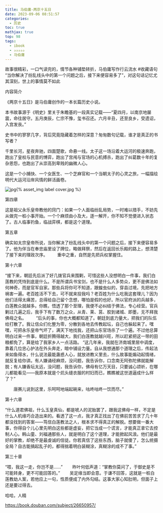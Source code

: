 ```yaml
---
title: 马伯庸-两京十五日
date: 2023-09-06 08:51:57
categories:
  - 历史
toc: true
mathjax: true
top: 98
tags:
  - ibook
  - ✰✰✰✰✰
  - 马伯庸
---
```

故事很精彩，一口气读完的，情节各种铺垫转折，马伯庸写作行云流水
#收藏语句 “当你解决了纷乱线头中的第一个问题之后，接下来便容易多了”，对这句话记忆尤其深刻，世上的事情莫不如此

内容简介

《两京十五日》是马伯庸创作的一本长篇历史小说。

本书故事源于《明史》里关于朱瞻基的一段真实记载——“夏四月，以南京地屡震，命往居守。五月庚辰，仁宗不豫，玺书召还。六月辛丑，还至良乡，受遗诏，入宫发丧。”

史书中的寥寥几字，背后究竟隐藏着怎样的深意？匆匆数句记载，谁才是真正的书写者？

千里长河，星夜奔驰，四面楚歌，命悬一线。太子这一场沿着大运河的极速奔跑，跑出了皇权与民意的博弈，跑出了宫闱与官场的心机搏杀，跑出了纠葛数十年的复杂恩怨，也跑出了从崇高到卑贱的幽微人心。

这是一个小捕快、一个女医生、一个芝麻官和一个当朝太子的心灵之旅，一幅描绘明代大运河沿岸风情的鲜活画卷。

 ![jpg](https://img2.doubanio.com/view/subject/l/public/s33682883.jpg){% asset_img label cover.jpg %}


 <!-- more -->
 
第四章

这是祖父永乐皇帝教他的窍门：如果一个人面临纷乱局势，一时难以措手，不妨先从做完一桩小事开始。一个个麻烦由小及大，逐一解开，你不知不觉便进入状态了。古人临事钓鱼，临战弈棋，都是这个道理。



第五章

确实如太宗皇帝所说，当你解决了纷乱线头中的第一个问题之后，接下来便容易多了。他为伴当在奉忠庙里设了牌位，略做拜祭，然后在返回长乐殿的路上，想清楚了接下来的理政次序。 　　重中之重，自然是先把兵权掌握住。



第十六章

“接下来，朝廷先后派了好几拨官兵来围剿，可惜这些人没想明白一件事，我们白莲教的凭恃到底是什么。不是所谓兵书宝剑，也不是什么人多势众，更不是佛法如何神奇，而是官军自家。那些兵将你可不知道，跟蝗虫似的，穿县过境，先把地方祸害一遍。老百姓活不下去，可不就来投我吗？老百姓为什么吃我这套理儿？因为他们活得太痛苦，总得给自己留个念想，哪怕是假的也好。所以官府派的兵越多，白莲教众就越多。你瞧，悟透了那个至理，我便不必纠结于佛法，专心经营。官兵剿过几遍之后，我手下有了数万之众，从青、莱、莒、胶到诸城、即墨，无不拜我佛母之名。 　　“后头的事，你也大概都知道了。朝廷到底力量大，把我们的队伍给打散了。我让信众们化整为零，分散到各地去传教起坛，自己也躲起来了。嘿嘿，可把永乐皇帝气坏了，满天下地找我，还把山东官场杀了一个遍。不过他总算明白过来一件事，朝廷折腾得越大，我们白莲教就越兴旺，所以赶紧把这一带的田粮都免了，算是给了我家乡人一点活路。
“这几年来，我就在济南城里居中调度，靠着几位忠心护法在外头奔走，暗中铺设力量。自从我想通那个道理之后，传起法来如鱼得水，什么说法最能蛊惑人心，就放进教义里去，什么故事能煽动起情绪，就反复给你讲。有人嫌诵经麻烦，没问题，我告诉你，口念南无阿弥陀佛就能解脱；有人嫌香坛太远，没问题，我告诉你，佛母有亿万天目，只要诚心颂祈，在哪儿都能看见——我原本就是个炕头缝衣服的村妇而已，瞧瞧被这世道逼成什么样了？”

　　唐赛儿说到这里，乐呵呵地端起碗来，咕咚咕咚一饮而尽。”





第十六章

“什么道君佛祖，什么玉皇真仙，都是唬人的泥胎罢了，跟我这佛母一样，不定是什么人机缘巧合造出来的。看透了这一点，我才真正找出了在佛前苦苦求了几十年都没找到的答案——笃信白莲教法之人，根本求不得真正的解脱。想要做一番大事，你得自个儿心里先明白这些都是虚妄，把它当成一个谎言，才能真正拿它去控制人心。韩山童、刘福通那些人，就是明白了这个道理，才能掀起风浪。他们是最好的掌教，却绝不是最虔诚的信徒。你若真信了这些东西，脑子就傻了，怎么统摄全局？自古能搞起乱子的，都得揣着明白装糊涂，真糊涂的成不了事。”



第三十章

“喂，我这一走，你岂不是……” 　　昨叶何低声道：“掌教你莫问了，于御史是不可能转身，更不可能回答的。” 　　吴定缘当即会意。于谦不回答，这就是一桩白莲教劫人案，若他应上一句，性质便成了内外勾结。这事大家心知肚明，但面子上还是要过得去。

哈哈，人精


 https://book.douban.com/subject/26650957/